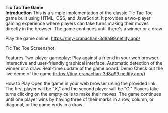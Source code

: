 **Tic Tac Toe Game** <br>
**Introduction**
This is a simple implementation of the classic Tic Tac Toe game built using HTML, CSS, and JavaScript. It provides a two-player gaming experience where players can take turns making their moves directly in the browser. The game continues until there's a winner or a draw.

Play the game online: https://tiny-cranachan-3d8a99.netlify.app/

Tic Tac Toe Screenshot

Features
Two-player gameplay: Play against a friend in your web browser.
Interactive and user-friendly graphical interface.
Automatic detection of the winner or a draw.
Real-time update of the game board.
Demo
Check out the live demo of the game:(https://tiny-cranachan-3d8a99.netlify.app/)

How to Play
Open the game in your web browser using the provided link.
The first player will be "X," and the second player will be "O."
Players take turns clicking on the empty cells to make their moves.
The game continues until one player wins by having three of their marks in a row, column, or diagonal, or the game ends in a draw.
